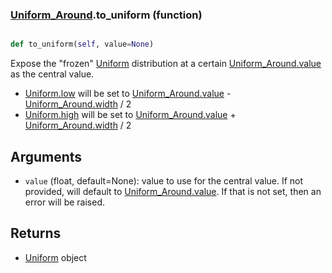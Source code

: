 ### [Uniform_Around](Uniform_Around.md).to_uniform (function)


```py

def to_uniform(self, value=None)

```



Expose the "frozen" [Uniform](Uniform.md) distribution at a certain
[Uniform_Around.value](Uniform_Around.value.md) as the central value.

* [Uniform.low](Uniform.low.md) will be set to [Uniform_Around.value](Uniform_Around.value.md) - [Uniform_Around.width](Uniform_Around.width.md) / 2
* [Uniform.high](Uniform.high.md) will be set to [Uniform_Around.value](Uniform_Around.value.md) + [Uniform_Around.width](Uniform_Around.width.md) / 2

Arguments
----------
* `value` (float, default=None): value to use for the central value.
    If not provided, will default to [Uniform_Around.value](Uniform_Around.value.md).  If
    that is not set, then an error will be raised.

Returns
----------
* [Uniform](Uniform.md) object

